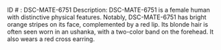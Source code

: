ID # : DSC-MATE-6751
Description: DSC-MATE-6751 is a female human with distinctive physical features. Notably, DSC-MATE-6751 has bright orange stripes on its face, complemented by a red lip. Its blonde hair is often seen worn in an ushanka, with a two-color band on the forehead. It also wears a red cross earring.